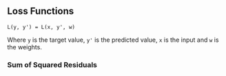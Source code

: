 ## Loss Functions
```
L(y, y') = L(x, y', w)
```
Where `y` is the target value, `y'` is the predicted value, `x` is the input
and `w` is the weights.

### Sum of Squared Residuals
